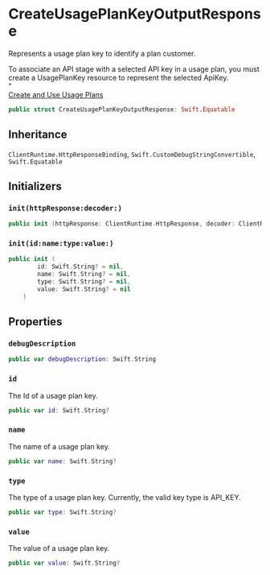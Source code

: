 # CreateUsagePlanKeyOutputResponse

Represents a usage plan key to identify a plan customer.

<div class="remarks">
To associate an API stage with a selected API key in a usage plan, you must create a UsagePlanKey resource to represent the selected ApiKey.
</div>"
<div class="seeAlso">
<a href="https:​//docs.aws.amazon.com/apigateway/latest/developerguide/api-gateway-api-usage-plans.html">Create and Use Usage Plans
</div>

``` swift
public struct CreateUsagePlanKeyOutputResponse: Swift.Equatable 
```

## Inheritance

`ClientRuntime.HttpResponseBinding`, `Swift.CustomDebugStringConvertible`, `Swift.Equatable`

## Initializers

### `init(httpResponse:decoder:)`

``` swift
public init (httpResponse: ClientRuntime.HttpResponse, decoder: ClientRuntime.ResponseDecoder? = nil) throws 
```

### `init(id:name:type:value:)`

``` swift
public init (
        id: Swift.String? = nil,
        name: Swift.String? = nil,
        type: Swift.String? = nil,
        value: Swift.String? = nil
    )
```

## Properties

### `debugDescription`

``` swift
public var debugDescription: Swift.String 
```

### `id`

The Id of a usage plan key.

``` swift
public var id: Swift.String?
```

### `name`

The name of a usage plan key.

``` swift
public var name: Swift.String?
```

### `type`

The type of a usage plan key. Currently, the valid key type is API\_KEY.

``` swift
public var type: Swift.String?
```

### `value`

The value of a usage plan key.

``` swift
public var value: Swift.String?
```
